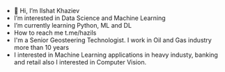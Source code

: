 - 👋 Hi, I’m Ilshat Khaziev
- I’m interested in Data Science and Machine Learning
- I’m currently learning Python, ML and DL
- How to reach me t.me/hazils
- I'm a Senior Geosteering Technologist. I work in Oil and Gas industry more than 10 years
- I interested in Machine Learning applications in heavy industy, banking and retail also I interested in Computer Vision.

  
<!---
Hazil1/Hazil1 is a ✨ special ✨ repository because its `README.md` (this file) appears on your GitHub profile.
You can click the Preview link to take a look at your changes.
--->
